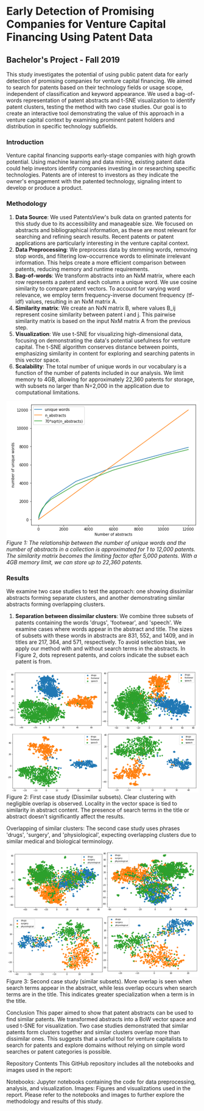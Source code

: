 # Early Detection of Promising Companies for Venture Capital Financing Using Patent Data

## Bachelor's Project - Fall 2019

This study investigates the potential of using public patent data for early detection of promising companies for venture capital financing. We aimed to search for patents based on their technology fields or usage scope, independent of classification and keyword appearance. We used a bag-of-words representation of patent abstracts and t-SNE visualization to identify patent clusters, testing the method with two case studies. Our goal is to create an interactive tool demonstrating the value of this approach in a venture capital context by examining prominent patent holders and distribution in specific technology subfields.

### Introduction

Venture capital financing supports early-stage companies with high growth potential. Using machine learning and data mining, existing patent data could help investors identify companies investing in or researching specific technologies. Patents are of interest to investors as they indicate the owner's engagement with the patented technology, signaling intent to develop or produce a product.

### Methodology

1. **Data Source**: We used PatentsView's bulk data on granted patents for this study due to its accessibility and manageable size. We focused on abstracts and bibliographical information, as these are most relevant for searching and refining search results. Recent patents or patent applications are particularly interesting in the venture capital context.
2. **Data Preprocessing**: We preprocess data by stemming words, removing stop words, and filtering low-occurrence words to eliminate irrelevant information. This helps create a more efficient comparison between patents, reducing memory and runtime requirements.
3. **Bag-of-words**: We transform abstracts into an NxM matrix, where each row represents a patent and each column a unique word. We use cosine similarity to compare patent vectors. To account for varying word relevance, we employ term frequency-inverse document frequency (tf-idf) values, resulting in an NxM matrix A.
4. **Similarity matrix**: We create an NxN matrix B, where values B_ij represent cosine similarity between patent i and j. This pairwise similarity matrix is based on the input NxM matrix A from the previous step.
5. **Visualization**: We use t-SNE for visualizing high-dimensional data, focusing on demonstrating the data's potential usefulness for venture capital. The t-SNE algorithm conserves distance between points, emphasizing similarity in content for exploring and searching patents in this vector space.
6. **Scalability**: The total number of unique words in our vocabulary is a function of the number of patents included in our analysis. We limit memory to 4GB, allowing for approximately 22,360 patents for storage, with subsets no larger than N=2,000 in the application due to computational limitations.

![Figure 1](https://github.com/sverrirhd/patent-visualization-with-t-SNE/raw/main/images/figure1.png)
*Figure 1: The relationship between the number of unique words and the number of abstracts in a collection is approximated for 1 to 12,000 patents. The similarity matrix becomes the limiting factor after 5,000 patents. With a 4GB memory limit, we can store up to 22,360 patents.*

### Results

We examine two case studies to test the approach: one showing dissimilar abstracts forming separate clusters, and another demonstrating similar abstracts forming overlapping clusters.

1. **Separation between dissimilar clusters**: We combine three subsets of patents containing the words 'drugs', 'footwear', and 'speech'. We examine cases where words appear in the abstract and title. The sizes of subsets with these words in abstracts are 831, 552, and 1409, and in titles are 217, 364, and 571, respectively. To avoid selection bias, we apply our method with and without search terms in the abstracts. In Figure 2, dots represent patents, and colors indicate the subset each patent is from.

![Figure 2](https://github.com/sverrirhd/patent-visualization-with-t-SNE/raw/main/images/figure2.png)
Figure 2: First case study (Dissimilar subsets). Clear clustering with negligible overlap is observed. Locality in the vector space is tied to similarity in abstract content. The presence of search terms in the title or abstract doesn't significantly affect the results.

Overlapping of similar clusters: The second case study uses phrases 'drugs', 'surgery', and 'physiological', expecting overlapping clusters due to similar medical and biological terminology.

![Figure 3](https://github.com/sverrirhd/patent-visualization-with-t-SNE/raw/main/images/figure3.png)
Figure 3: Second case study (similar subsets). More overlap is seen when search terms appear in the abstract, while less overlap occurs when search terms are in the title. This indicates greater specialization when a term is in the title.

Conclusion
This paper aimed to show that patent abstracts can be used to find similar patents. We transformed abstracts into a BoW vector space and used t-SNE for visualization. Two case studies demonstrated that similar patents form clusters together and similar clusters overlap more than dissimilar ones. This suggests that a useful tool for venture capitalists to search for patents and explore domains without relying on simple word searches or patent categories is possible.

Repository Contents
This GitHub repository includes all the notebooks and images used in the report:

Notebooks: Jupyter notebooks containing the code for data preprocessing, analysis, and visualization.
Images: Figures and visualizations used in the report.
Please refer to the notebooks and images to further explore the methodology and results of this study.